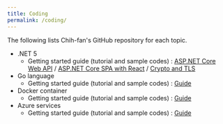 ```yaml
---
title: Coding
permalink: /coding/
---
```


The following lists Chih-fan's GitHub repository for each topic.
- .NET 5
   - Getting started guide (tutorial and sample codes) :
   [ASP.NET Core Web API](https://github.com/charlehsin/net5-webapi-tutorial) /
   [ASP.NET Core SPA with React](https://github.com/charlehsin/net5-react-tutorial) /
   [Crypto and TLS](https://github.com/charlehsin/net5-crypto-tutorial)
- Go language
   - Getting started guide (tutorial and sample codes) : [Guide](https://github.com/charlehsin/golang-tutorial)
- Docker container
   - Getting started guide (tutorial and sample codes) : [Guide](https://github.com/charlehsin/docker-tutorial)
- Azure services
   - Getting started guide (tutorial and sample codes) : [Guide](https://github.com/charlehsin/azure-cloud-tutorial)